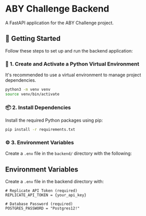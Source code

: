 # ABY Challenge Backend

A FastAPI application for the ABY Challenge project.

## 🚀 Getting Started

Follow these steps to set up and run the backend application:

### 🐍 1. Create and Activate a Python Virtual Environment

It's recommended to use a virtual environment to manage project dependencies.

```bash
python3 -m venv venv
source venv/bin/activate
```

### 📦 2. Install Dependencies

Install the required Python packages using pip:

```bash
pip install -r requirements.txt
```

### ⚙️ 3. Environment Variables

Create a `.env` file in the `backend/` directory with the following:

## Environment Variables

Create a `.env` file in the backend directory with:
```env
# Replicate API Token (required)
REPLICATE_API_TOKEN = {your_api_key}

# Database Password (required)
POSTGRES_PASSWORD = "Postgres12!"
```